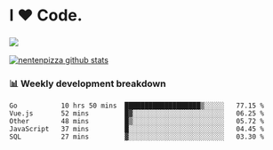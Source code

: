 # I ❤️ Code.

### ![](http://img.shields.io/badge/Go-language-blue?style=for-the-badge&logo=appveyor)
[![nentenpizza github stats](https://github-readme-stats.vercel.app/api?username=nentenpizza&count_private=true)](https://github.com/anuraghazra/github-readme-stats)

### 📊 Weekly development breakdown

<!--START_SECTION:waka-->
```text
Go           10 hrs 50 mins  ███████████████████▒░░░░░   77.15 % 
Vue.js       52 mins         █▓░░░░░░░░░░░░░░░░░░░░░░░   06.25 % 
Other        48 mins         █▒░░░░░░░░░░░░░░░░░░░░░░░   05.72 % 
JavaScript   37 mins         █░░░░░░░░░░░░░░░░░░░░░░░░   04.45 % 
SQL          27 mins         ▓░░░░░░░░░░░░░░░░░░░░░░░░   03.30 % 
```
<!--END_SECTION:waka-->

